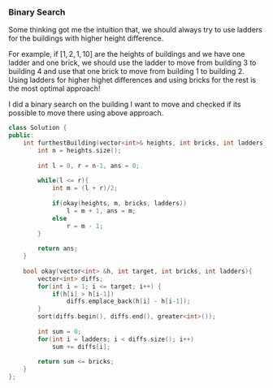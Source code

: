 ### Binary Search
Some thinking got me the intuition that, we should always try to use ladders for the buildings with higher height difference.

For example, if $[1, 2, 1, 10]$ are the heights of buildings and we have one ladder and one brick, we should use the ladder to move from building 3 to building 4 and use that one brick to move from building 1 to building 2. Using ladders for higher highet differences and using bricks for the rest is the most optimal approach!

I did a binary search on the building I want to move and checked if its possible to move there using above approach.


```cpp
class Solution {
public:
    int furthestBuilding(vector<int>& heights, int bricks, int ladders) {
        int n = heights.size();
        
        int l = 0, r = n-1, ans = 0;
        
        while(l <= r){
            int m = (l + r)/2;
            
            if(okay(heights, m, bricks, ladders))
                l = m + 1, ans = m;
            else
                r = m - 1;
        }
        
        return ans;
    }
    
    bool okay(vector<int> &h, int target, int bricks, int ladders){
        vector<int> diffs;
        for(int i = 1; i <= target; i++) {
            if(h[i] > h[i-1])
                diffs.emplace_back(h[i] - h[i-1]);
        }        
        sort(diffs.begin(), diffs.end(), greater<int>());
        
        int sum = 0;
        for(int i = ladders; i < diffs.size(); i++)
            sum += diffs[i];
        
        return sum <= bricks;
    }
};
```
